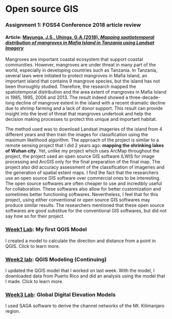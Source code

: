 # Open source GIS 
### Assignment 1: FOSS4 Conference 2018 article review
#### Article: [Mayunga, J.S., Uhinga, G.A.(2018). _Mapping spatiotemporal distribution of mangroves in Mafia Island in Tanzania using Landsat Imagery_](https://www.int-arch-photogramm-remote-sens-spatial-inf-sci.net/XLII-4-W8/133/2018/isprs-archives-XLII-4-W8-133-2018.pdf)

Mangroves are important coastal ecosystem that support coastal communities. However, mangroves are under threat in many part of the world, especially in developing countries such as Tanzania. In Tanzania, several laws were initiated to protect mangroves in Mafia Island, an important island that contains 9 mangrove species, but the island has not been thoroughly studied. Therefore, the research mapped the spatiotemporal distribution and the area extent of mangroves in Mafia Island in 1985, 1995, 2006 and 2013. The result indeed showed a three-decade-long decline of mangrove extent in the island with a recent dramatic decline due to shrimp farming and a lack of donor support. This result can provide insight into the level of threat that mangroves undertook and help the decision making processes to protect this unique and important habitat. 

The method used was to download Landsat imageries of the island from 4 different years and then train the images for classification using the maximum likelihood algorithm. The approach of the project is similar to a remote sensing project that I did 2 years ago: **mapping the shrinking lakes of Wuhan city**. Yet, unlike my project which uses ArcMap throughout the project, the project used an open source GIS software ILWIS for image processing and ArcGIS only for the final preparation of the final map. The project also did accuracy assessment of the classification of imageries and the generation of spatial extent maps. I find the fact that the researchers use an open source GIS software over commercial ones to be interesting. The open source softwares are often cheaper to use and incredibly useful for collaboration. These softwares also allow for better customization and sometimes better functioning softwares. Nevertheless, I feel that for this project, using either conventional or open source GIS softwares may produce similar results. The researchers mentioned that these open source softwares are good substitue for the conventional GIS softwares, but did not say how so for their project.

### [Week1 Lab](qgisModel.md): My first QGIS Model
I created a model to calculate the direction and distance from a point in QGIS. Click to learn more. 

### [Week2 lab](qgisModel.md): QGIS Modeling (Continuing)
I updated the QGIS model that I worked on last week. With the model, I downloaded data from Puerto Rico and did an analysis using the model that I made. Click to learn more. 

### [Week3 Lab](globalDigitalElevation.md): Global Digital Elevation Models
I used SAGA software to derive the channel networks of the Mt. Kilimanjaro region. 
